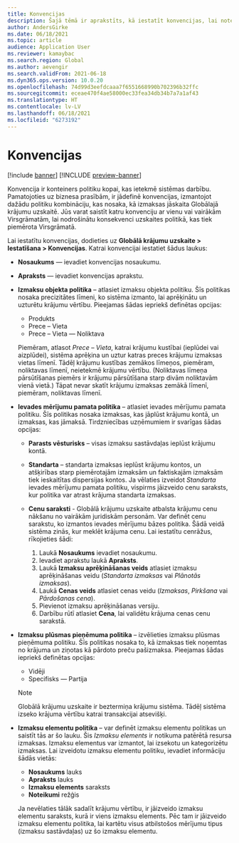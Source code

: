 ```yaml
---
title: Konvencijas
description: Šajā tēmā ir aprakstīts, kā iestatīt konvencijas, lai noteiktu, kā izmaksas jāskaita Globālajā krājumu uzskaitē.
author: AndersGirke
ms.date: 06/18/2021
ms.topic: article
audience: Application User
ms.reviewer: kamaybac
ms.search.region: Global
ms.author: aevengir
ms.search.validFrom: 2021-06-18
ms.dyn365.ops.version: 10.0.20
ms.openlocfilehash: 74d99d3eefdcaaa7f6551668990b702396b32ffc
ms.sourcegitcommit: eceae470f4ae58000ec33fea34db34b7a7a1af43
ms.translationtype: HT
ms.contentlocale: lv-LV
ms.lasthandoff: 06/18/2021
ms.locfileid: "6273192"
---
```

# <a name="conventions"></a>Konvencijas

[!include [banner](../includes/banner.md)]
[!INCLUDE [preview-banner](../includes/preview-banner.md)]

Konvencija ir konteiners politiku kopai, kas ietekmē sistēmas darbību. Pamatojoties uz biznesa prasībām, ir jādefinē konvencijas, izmantojot dažādu politiku kombināciju, kas nosaka, kā izmaksas jāskaita Globālajā krājumu uzskaitē. Jūs varat saistīt katru konvenciju ar vienu vai vairākām Virsgrāmatām, lai nodrošinātu konsekvenci uzskaites politikā, kas tiek piemērota Virsgrāmatā.

Lai iestatītu konvencijas, dodieties uz **Globālā krājumu uzskaite \> Iestatīšana \> Konvencijas**. Katrai konvencijai iestatiet šādus laukus:

- **Nosaukums** — ievadiet konvencijas nosaukumu.
- **Apraksts** — ievadiet konvencijas aprakstu.
- **Izmaksu objekta politika** – atlasiet izmaksu objekta politiku. Šīs politikas nosaka precizitātes līmeni, ko sistēma izmanto, lai aprēķinātu un uzturētu krājumu vērtību. Pieejamas šādas iepriekš definētas opcijas:

    - Produkts
    - Prece – Vieta
    - Prece – Vieta — Noliktava

    Piemēram, atlasot *Prece – Vieta*, katrai krājumu kustībai (ieplūdei vai aizplūdei), sistēma aprēķina un uztur katras preces krājumu izmaksas vietas līmenī. Tādēļ krājumu kustības zemākos līmeņos, piemēram, noliktavas līmenī, neietekmē krājumu vērtību. (Noliktavas līmeņa pārsūtīšanas piemērs ir krājumu pārsūtīšana starp divām noliktavām vienā vietā.) Tāpat nevar skatīt krājumu izmaksas zemākā līmenī, piemēram, noliktavas līmenī.

- **Ievades mērījumu pamata politika** – atlasiet ievades mērījumu pamata politiku. Šīs politikas nosaka izmaksas, kas jāplūst krājumu kontā, un izmaksas, kas jāmaksā. Tirdzniecības uzņēmumiem ir svarīgas šādas opcijas:

    - **Parasts vēsturisks** – visas izmaksu sastāvdaļas ieplūst krājumu kontā.
    - **Standarta** – standarta izmaksas ieplūst krājumu kontos, un atšķirības starp piemērotajām izmaksām un faktiskajām izmaksām tiek ieskaitītas dispersijas kontos. Ja vēlaties izveidot *Standarta* ievades mērījumu pamata politiku, vispirms jāizveido cenu saraksts, kur politika var atrast krājuma standarta izmaksas.
    - **Cenu saraksti** - Globālā krājumu uzskaite atbalsta krājumu cenu nākšanu no vairākām juridiskām personām. Var definēt cenu sarakstu, ko izmantos ievades mērījumu bāzes politika. Šādā veidā sistēma zinās, kur meklēt krājuma cenu. Lai iestatītu cenrāžus, rīkojieties šādi:

        1. Laukā **Nosaukums** ievadiet nosaukumu.
        1. Ievadiet aprakstu laukā **Apraksts**.
        1. Laukā **Izmaksu aprēķināšanas veids** atlasiet izmaksu aprēķināšanas veidu (*Standarta izmaksas* vai *Plānotās izmaksas*).
        1. Laukā **Cenas veids** atlasiet cenas veidu (*Izmaksas*, *Pirkšana* vai *Pārdošanas cena*).
        1. Pievienot izmaksu aprēķināšanas versiju.
        1. Darbību rūtī atlasiet **Cena**, lai validētu krājuma cenas cenu sarakstā.

- **Izmaksu plūsmas pieņēmuma politika** – izvēlieties izmaksu plūsmas pieņēmuma politiku. Šīs politikas nosaka to, kā izmaksas tiek noņemtas no krājuma un ziņotas kā pārdoto preču pašizmaksa. Pieejamas šādas iepriekš definētas opcijas:

    - Vidēji
    - Specifisks — Partija

    > [!NOTE]
    > Globālā krājumu uzskaite ir beztermiņa krājumu sistēma. Tādēļ sistēma izseko krājuma vērtību katrai transakcijai atsevišķi.

- **Izmaksu elementu politika** – var definēt izmaksu elementu politikas un saistīt tās ar šo lauku. Šis *Izmaksu elements* ir notikuma patērētā resursa izmaksas. Izmaksu elementus var izmantot, lai izsekotu un kategorizētu izmaksas. Lai izveidotu izmaksu elementu politiku, ievadiet informāciju šādās vietās:

    - **Nosaukums** lauks
    - **Apraksts** lauks
    - **Izmaksu elements** saraksts
    - **Noteikumi** režģis

    Ja nevēlaties tālāk sadalīt krājumu vērtību, ir jāizveido izmaksu elementu saraksts, kurā ir viens izmaksu elements. Pēc tam ir jāizveido izmaksu elementu politika, lai kartētu visus atbilstošos mērījumu tipus (izmaksu sastāvdaļas) uz šo izmaksu elementu.
